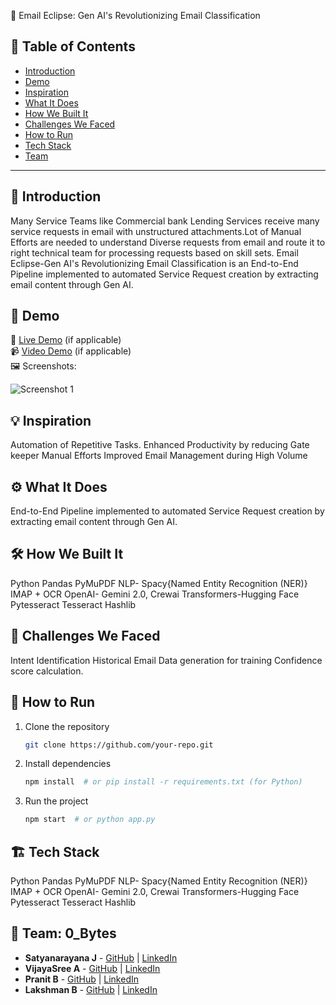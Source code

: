 🚀 Email Eclipse: Gen AI's Revolutionizing Email Classification

## 📌 Table of Contents
- [Introduction](#introduction)
- [Demo](#demo)
- [Inspiration](#inspiration)
- [What It Does](#what-it-does)
- [How We Built It](#how-we-built-it)
- [Challenges We Faced](#challenges-we-faced)
- [How to Run](#how-to-run)
- [Tech Stack](#tech-stack)
- [Team](#team)

---

## 🎯 Introduction
Many Service Teams like Commercial bank Lending Services receive many service requests in email with unstructured attachments.Lot of Manual Efforts are needed to understand Diverse requests from email and route it to right technical team for processing requests based on skill sets.
Email Eclipse-Gen AI's Revolutionizing Email Classification is an End-to-End Pipeline implemented to automated Service Request creation by extracting email content through Gen AI.



## 🎥 Demo
🔗 [Live Demo](#) (if applicable)  
📹 [Video Demo](#) (if applicable)  
🖼️ Screenshots:

![Screenshot 1](link-to-image)

## 💡 Inspiration
Automation of Repetitive Tasks.
Enhanced Productivity by reducing Gate keeper Manual Efforts
Improved Email Management during High Volume


## ⚙️ What It Does
End-to-End Pipeline implemented to automated Service Request creation by extracting email content through Gen AI.

## 🛠️ How We Built It
Python
Pandas
PyMuPDF
NLP- Spacy{Named Entity Recognition (NER)}
IMAP + OCR
OpenAI- Gemini 2.0, Crewai
Transformers-Hugging Face
Pytesseract
Tesseract
Hashlib


## 🚧 Challenges We Faced
Intent Identification
Historical Email Data generation for training
Confidence score calculation.


## 🏃 How to Run
1. Clone the repository  
   ```sh
   git clone https://github.com/your-repo.git
   ```
2. Install dependencies  
   ```sh
   npm install  # or pip install -r requirements.txt (for Python)
   ```
3. Run the project  
   ```sh
   npm start  # or python app.py
   ```

## 🏗️ Tech Stack
Python
Pandas
PyMuPDF
NLP- Spacy{Named Entity Recognition (NER)}
IMAP + OCR
OpenAI- Gemini 2.0, Crewai
Transformers-Hugging Face
Pytesseract
Tesseract
Hashlib


## 👥 Team: 0_Bytes
- **Satyanarayana J** - [GitHub](#) | [LinkedIn](#)
- **VijayaSree A** - [GitHub](#) | [LinkedIn](#)
- **Pranit B** - [GitHub](#) | [LinkedIn](#)
- **Lakshman B** - [GitHub](#) | [LinkedIn](#)

